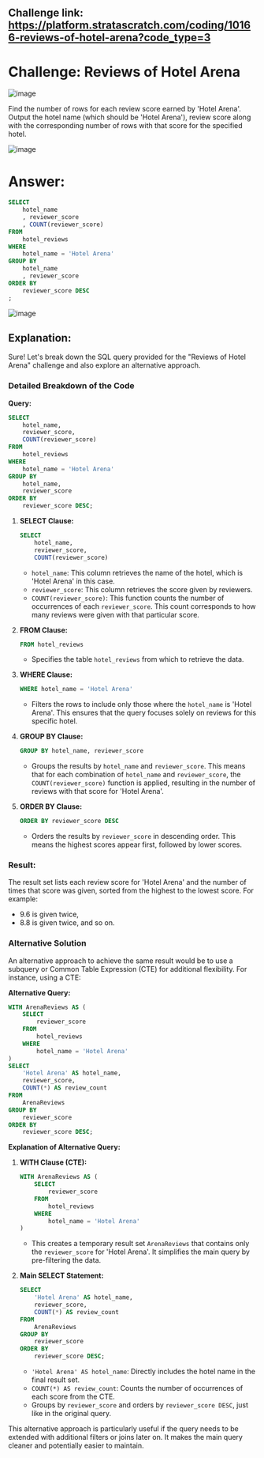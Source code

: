 ## Challenge link: https://platform.stratascratch.com/coding/10166-reviews-of-hotel-arena?code_type=3

# Challenge: Reviews of Hotel Arena
![image](https://github.com/user-attachments/assets/0b534f2f-c73c-46e0-b52e-15ce6453f513)

Find the number of rows for each review score earned by 'Hotel Arena'. Output the hotel name (which should be 'Hotel Arena'), review score along with the corresponding number of rows with that score for the specified hotel.

![image](https://github.com/user-attachments/assets/5c7f3500-0597-4125-9459-83d6a84ddbee)


# Answer:

``` sql
SELECT 
    hotel_name
    , reviewer_score
    , COUNT(reviewer_score)
FROM
    hotel_reviews
WHERE 
    hotel_name = 'Hotel Arena'
GROUP BY 
    hotel_name
    , reviewer_score
ORDER BY 
    reviewer_score DESC
;
``` 
![image](https://github.com/user-attachments/assets/21c57f33-6fa1-4b93-9cf7-f6c26571c7de)


## Explanation:
Sure! Let's break down the SQL query provided for the "Reviews of Hotel Arena" challenge and also explore an alternative approach.

### Detailed Breakdown of the Code

**Query:**
```sql
SELECT 
    hotel_name,
    reviewer_score,
    COUNT(reviewer_score)
FROM
    hotel_reviews
WHERE 
    hotel_name = 'Hotel Arena'
GROUP BY 
    hotel_name,
    reviewer_score
ORDER BY 
    reviewer_score DESC;
```

1. **SELECT Clause:**
   ```sql
   SELECT 
       hotel_name,
       reviewer_score,
       COUNT(reviewer_score)
   ```
   - `hotel_name`: This column retrieves the name of the hotel, which is 'Hotel Arena' in this case.
   - `reviewer_score`: This column retrieves the score given by reviewers.
   - `COUNT(reviewer_score)`: This function counts the number of occurrences of each `reviewer_score`. This count corresponds to how many reviews were given with that particular score.

2. **FROM Clause:**
   ```sql
   FROM hotel_reviews
   ```
   - Specifies the table `hotel_reviews` from which to retrieve the data.

3. **WHERE Clause:**
   ```sql
   WHERE hotel_name = 'Hotel Arena'
   ```
   - Filters the rows to include only those where the `hotel_name` is 'Hotel Arena'. This ensures that the query focuses solely on reviews for this specific hotel.

4. **GROUP BY Clause:**
   ```sql
   GROUP BY hotel_name, reviewer_score
   ```
   - Groups the results by `hotel_name` and `reviewer_score`. This means that for each combination of `hotel_name` and `reviewer_score`, the `COUNT(reviewer_score)` function is applied, resulting in the number of reviews with that score for 'Hotel Arena'.

5. **ORDER BY Clause:**
   ```sql
   ORDER BY reviewer_score DESC
   ```
   - Orders the results by `reviewer_score` in descending order. This means the highest scores appear first, followed by lower scores.

### Result:
The result set lists each review score for 'Hotel Arena' and the number of times that score was given, sorted from the highest to the lowest score. For example:
- 9.6 is given twice,
- 8.8 is given twice, and so on.

### Alternative Solution

An alternative approach to achieve the same result would be to use a subquery or Common Table Expression (CTE) for additional flexibility. For instance, using a CTE:

**Alternative Query:**
```sql
WITH ArenaReviews AS (
    SELECT 
        reviewer_score
    FROM 
        hotel_reviews
    WHERE 
        hotel_name = 'Hotel Arena'
)
SELECT 
    'Hotel Arena' AS hotel_name,
    reviewer_score,
    COUNT(*) AS review_count
FROM 
    ArenaReviews
GROUP BY 
    reviewer_score
ORDER BY 
    reviewer_score DESC;
```

**Explanation of Alternative Query:**

1. **WITH Clause (CTE):**
   ```sql
   WITH ArenaReviews AS (
       SELECT 
           reviewer_score
       FROM 
           hotel_reviews
       WHERE 
           hotel_name = 'Hotel Arena'
   )
   ```
   - This creates a temporary result set `ArenaReviews` that contains only the `reviewer_score` for 'Hotel Arena'. It simplifies the main query by pre-filtering the data.

2. **Main SELECT Statement:**
   ```sql
   SELECT 
       'Hotel Arena' AS hotel_name,
       reviewer_score,
       COUNT(*) AS review_count
   FROM 
       ArenaReviews
   GROUP BY 
       reviewer_score
   ORDER BY 
       reviewer_score DESC;
   ```
   - `'Hotel Arena' AS hotel_name`: Directly includes the hotel name in the final result set.
   - `COUNT(*) AS review_count`: Counts the number of occurrences of each score from the CTE.
   - Groups by `reviewer_score` and orders by `reviewer_score DESC`, just like in the original query.

This alternative approach is particularly useful if the query needs to be extended with additional filters or joins later on. It makes the main query cleaner and potentially easier to maintain.
